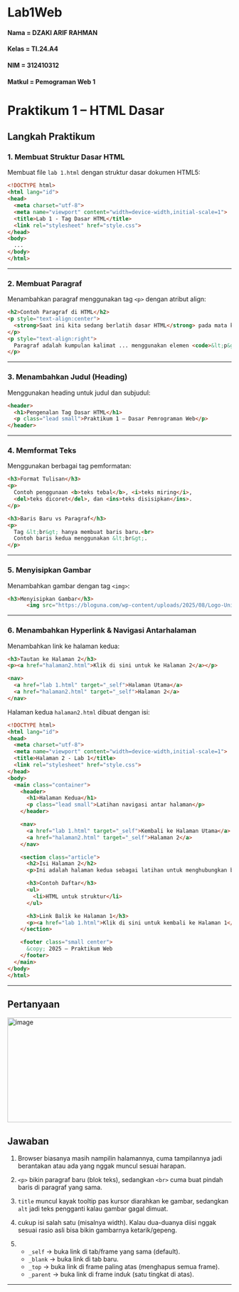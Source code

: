 # Lab1Web
#### Nama   = DZAKI ARIF RAHMAN  
#### Kelas  = TI.24.A4  
#### NIM    = 312410312  
#### Matkul = Pemograman Web 1 
# Praktikum 1 – HTML Dasar


## Langkah Praktikum

### 1. Membuat Struktur Dasar HTML

Membuat file `lab 1.html` dengan struktur dasar dokumen HTML5:

```html
<!DOCTYPE html>
<html lang="id">
<head>
  <meta charset="utf-8">
  <meta name="viewport" content="width=device-width,initial-scale=1">
  <title>Lab 1 - Tag Dasar HTML</title>
  <link rel="stylesheet" href="style.css">
</head>
<body>
  ...
</body>
</html>
```

---

### 2. Membuat Paragraf

Menambahkan paragraf menggunakan tag `<p>` dengan atribut align:

```html
<h2>Contoh Paragraf di HTML</h2>
<p style="text-align:center">
  <strong>Saat ini kita sedang berlatih dasar HTML</strong> pada mata kuliah Pemrograman Web.
</p>
<p style="text-align:right">
  Paragraf adalah kumpulan kalimat ... menggunakan elemen <code>&lt;p&gt;</code>.
</p>
```

---

### 3. Menambahkan Judul (Heading)

Menggunakan heading untuk judul dan subjudul:

```html
<header>
  <h1>Pengenalan Tag Dasar HTML</h1>
  <p class="lead small">Praktikum 1 — Dasar Pemrograman Web</p>
</header>
```

---

### 4. Memformat Teks

Menggunakan berbagai tag pemformatan:

```html
<h3>Format Tulisan</h3>
<p>
  Contoh penggunaan <b>teks tebal</b>, <i>teks miring</i>,
  <del>teks dicoret</del>, dan <ins>teks disisipkan</ins>.
</p>

<h3>Baris Baru vs Paragraf</h3>
<p>
  Tag &lt;br&gt; hanya membuat baris baru.<br>
  Contoh baris kedua menggunakan &lt;br&gt;.
</p>
```

---

### 5. Menyisipkan Gambar

Menambahkan gambar dengan tag `<img>`:

```html
<h3>Menyisipkan Gambar</h3>
      <img src="https://bloguna.com/wp-content/uploads/2025/08/Logo-Universitas-Pelita-Bangsa-UPB-Format-PNG-CDR-EPS-SVG-PDF-AI-300x228.png" alt="Logo Universitas Pelita Bangsa" width="250">
```

---

### 6. Menambahkan Hyperlink & Navigasi Antarhalaman

Menambahkan link ke halaman kedua:

```html
<h3>Tautan ke Halaman 2</h3>
<p><a href="halaman2.html">Klik di sini untuk ke Halaman 2</a></p>

<nav>
  <a href="lab 1.html" target="_self">Halaman Utama</a>
  <a href="halaman2.html" target="_self">Halaman 2</a>
</nav>
```

Halaman kedua `halaman2.html` dibuat dengan isi:

```html
<!DOCTYPE html>
<html lang="id">
<head>
  <meta charset="utf-8">
  <meta name="viewport" content="width=device-width,initial-scale=1">
  <title>Halaman 2 - Lab 1</title>
  <link rel="stylesheet" href="style.css">
</head>
<body>
  <main class="container">
    <header>
      <h1>Halaman Kedua</h1>
      <p class="lead small">Latihan navigasi antar halaman</p>
    </header>

    <nav>
      <a href="lab 1.html" target="_self">Kembali ke Halaman Utama</a>
      <a href="halaman2.html" target="_self">Halaman 2</a>
    </nav>

    <section class="article">
      <h2>Isi Halaman 2</h2>
      <p>Ini adalah halaman kedua sebagai latihan untuk menghubungkan beberapa halaman HTML.</p>

      <h3>Contoh Daftar</h3>
      <ul>
        <li>HTML untuk struktur</li>
      </ul>

      <h3>Link Balik ke Halaman 1</h3>
      <p><a href="lab 1.html">Klik di sini untuk kembali ke Halaman 1</a></p>
    </section>

    <footer class="small center">
      &copy; 2025 — Praktikum Web
    </footer>
  </main>
</body>
</html>
```

---

## Pertanyaan 

<img width="962" height="235" alt="image" src="https://github.com/user-attachments/assets/17bf6004-59a8-416c-94c3-c5b7875ae5fb" />

## Jawaban

1.  Browser biasanya masih nampilin halamannya, cuma tampilannya jadi berantakan atau ada yang nggak muncul sesuai harapan.  

2. `<p>` bikin paragraf baru (blok teks), sedangkan `<br>` cuma buat pindah baris di paragraf yang sama.  

3. `title` muncul kayak tooltip pas kursor diarahkan ke gambar, sedangkan `alt` jadi teks pengganti kalau gambar gagal dimuat.  

4. cukup isi salah satu (misalnya width). Kalau dua-duanya diisi nggak sesuai rasio asli bisa bikin gambarnya ketarik/gepeng.  

5.  - `_self` → buka link di tab/frame yang sama (default).  
    - `_blank` → buka link di tab baru.  
    - `_top` → buka link di frame paling atas (menghapus semua frame).  
    - `_parent` → buka link di frame induk (satu tingkat di atas).  

---


